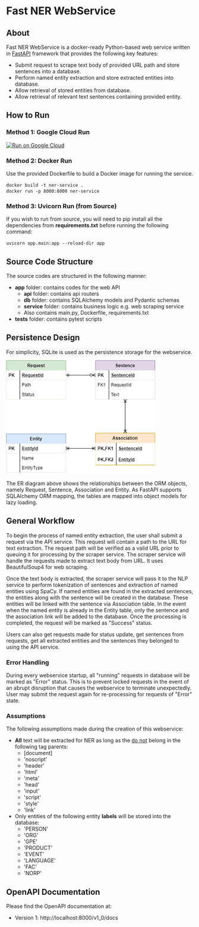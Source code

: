 # Fast NER WebService
## About
Fast NER WebService is a docker-ready Python-based web service written in [FastAPI](https://fastapi.tiangolo.com/) framework that provides the following key features:
+ Submit request to scrape text body of provided URL path and store sentences into a database.
+ Perform named entity extraction and store extracted entities into database.
+ Allow retrieval of stored entities from database.
+ Allow retrieval of relevant text sentences containing provided entity.

## How to Run
### Method 1: Google Cloud Run
[![Run on Google Cloud](https://deploy.cloud.run/button.svg)](https://deploy.cloud.run)

### Method 2: Docker Run
Use the provided Dockerfile to build a Docker image for running the service.
```shell script
docker build -t ner-service .
docker run -p 8000:8000 ner-service
```

### Method 3: Uvicorn Run (from Source)
If you wish to run from source, you will need to pip install all the dependencies from **requirements.txt** before running the following command:

```shell script
uvicorn app.main:app --reload-dir app
```

## Source Code Structure
The source codes are structured in the following manner:
+ **app** folder: contains codes for the web API
    + **api** folder: contains api routers
    + **db** folder: contains SQLAlchemy models and Pydantic schemas
    + **service** folder: contains business logic e.g. web scraping service
    + Also contains main.py, Dockerfile, requirements.txt
+ **tests** folder: contains pytest scripts


## Persistence Design
For simplicity, SQLite is used as the persistence storage for the webservice.

![ner_entity_diagram](README.assets/ner_entity_diagram.png)

The ER diagram above shows the relationships between the ORM objects, namely Request, Sentence, Association and Entity. As FastAPI supports SQLAlchemy ORM mapping, the tables are mapped into object models for lazy loading.

## General Workflow

To begin the process of named entity extraction, the user shall submit a request via the API service. This request will contain a path to the URL for text extraction. The request path will be verified as a valid URL prior to queuing it for processing by the scraper service. The scraper service will handle the requests made to extract text body from URL. It uses BeautifulSoup4 for web scraping. 

Once the text body is extracted, the scraper service will pass it to the NLP service to perform tokenization of sentences and extraction of named entities using SpaCy. If named entities are found in the extracted sentences, the entities along with the sentence will be created in the database. These entities will be linked with the sentence via Association table. In the event when the named entity is already in the Entity table, only the sentence and the association link will be added to the database. Once the processing is completed, the request will be marked as "Success" status. 

Users can also get requests made for status update, get sentences from requests, get all extracted entities and the sentences they belonged to using the API service.

### Error Handling

During every webservice startup, all "running" requests in database will be marked as "Error" status. This is to prevent locked requests in the event of an abrupt disruption that causes the webservice to terminate unexpectedly. User may submit the request again for re-processing for requests of "Error" state.

### Assumptions
The following assumptions made during the creation of this webservice:
+ **All** text will be extracted for NER as long as the <u>do not</u> belong in the following tag parents:
    + [document]
    + 'noscript'
    + 'header'
    + 'html'
    + 'meta'
    + 'head'
    + 'input'
    + 'script'
    + 'style'
    + 'link'
+ Only entities of the following entity **labels** will be stored into the database:
    + 'PERSON'
    + 'ORG'
    + 'GPE'
    + 'PRODUCT'
    + 'EVENT'
    + 'LANGUAGE'
    + 'FAC'
    + 'NORP'

## OpenAPI Documentation
Please find the OpenAPI documentation at:
+ Version 1: http://localhost:8000/v1_0/docs
